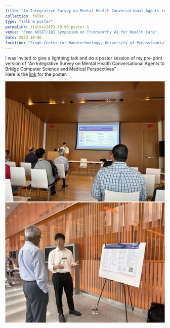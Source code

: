 ```yaml
---
title: "An Integrative Survey on Mental Health Conversational Agents to Bridge Computer Science and Medical Perspectives"
collection: talks
type: "Talk & poster"
permalink: /talks/2023-10-06-poster-1
venue: "Penn ASSET/IBI Symposium on Trustworthy AI for Health Care"
date: 2023-10-06
location: "Singh Center for Nanotechnology, University of Pennsylvania"
---
```


I was invited to give a lightning talk and do a poster session of my pre-print version of "An Integrative Survey on Mental Health Conversational Agents to Bridge Computer Science and Medical Perspectives"  
Here is the [link](https://docs.google.com/presentation/d/1F-ICUP4V-b3cypHod2O3Vc-BW56hFWpIX5jcM3BNqTc/edit?usp=sharing) for the poster.   

![photo1](/images/2023-10-06-poster-1_1.jpeg)
![photo2](/images/2023-10-06-poster-1_2.jpeg)
